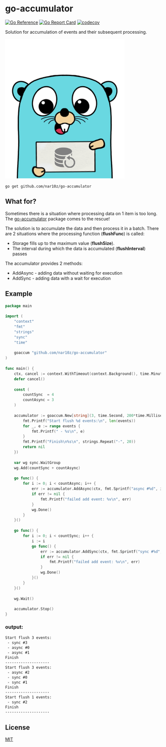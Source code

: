 # go-accumulator

[![Go Reference](https://pkg.go.dev/badge/github.com/nar10z/go-accumulator.svg)](https://pkg.go.dev/github.com/nar10z/go-accumulator)
[![Go Report Card](https://goreportcard.com/badge/github.com/nar10z/go-accumulator)](https://goreportcard.com/report/github.com/nar10z/go-accumulator)
[![codecov](https://codecov.io/gh/nar10z/go-accumulator/graph/badge.svg?token=56NA65VT60)](https://codecov.io/gh/nar10z/go-accumulator)

Solution for accumulation of events and their subsequent processing.

<img alt="Logo" height="450" src="./image.png" title="Logo"/>

```
go get github.com/nar10z/go-accumulator
```

## What for?

Sometimes there is a situation where processing data on 1 item is too long.
The [go-accumulator](https://github.com/nar10z/go-accumulator) package comes to the rescue!

The solution is to accumulate the data and then process it in a batch. There are 2 situations where the processing
function (**flushFunc**) is called:

- Storage fills up to the maximum value (**flushSize**).
- The interval during which the data is accumulated (**flushInterval**) passes

The accumulator provides 2 methods:

- AddAsync - adding data without waiting for execution
- AddSync - adding data with a wait for execution

## Example

```go
package main

import (
	"context"
	"fmt"
	"strings"
	"sync"
	"time"

	goaccum "github.com/nar10z/go-accumulator"
)

func main() {
	ctx, cancel := context.WithTimeout(context.Background(), time.Minute)
	defer cancel()

	const (
		countSync  = 4
		countAsync = 3
	)

	accumulator := goaccum.New[string](3, time.Second, 200*time.Millisecond, func(ctx context.Context, events []string) error {
		fmt.Printf("Start flush %d events:\n", len(events))
		for _, e := range events {
			fmt.Printf(" - %s\n", e)
		}
		fmt.Printf("Finish\n%s\n", strings.Repeat("-", 20))
		return nil
	})

	var wg sync.WaitGroup
	wg.Add(countSync + countAsync)

	go func() {
		for i := 0; i < countAsync; i++ {
			err := accumulator.AddAsync(ctx, fmt.Sprintf("async #%d", i))
			if err != nil {
				fmt.Printf("failed add event: %v\n", err)
			}
			wg.Done()
		}
	}()

	go func() {
		for i := 0; i < countSync; i++ {
			i := i
			go func() {
				err := accumulator.AddSync(ctx, fmt.Sprintf("sync #%d", i))
				if err != nil {
					fmt.Printf("failed add event: %v\n", err)
				}
				wg.Done()
			}()
		}
	}()

	wg.Wait()

	accumulator.Stop()
}
```

### output:

```text
Start flush 3 events:
 - sync #3
 - async #0
 - async #1
Finish
--------------------
Start flush 3 events:
 - async #2
 - sync #0
 - sync #1
Finish
--------------------
Start flush 1 events:
 - sync #2
Finish
--------------------
```

## License

[MIT](https://raw.githubusercontent.com/nar10z/go-accumulator/main/LICENSE)
